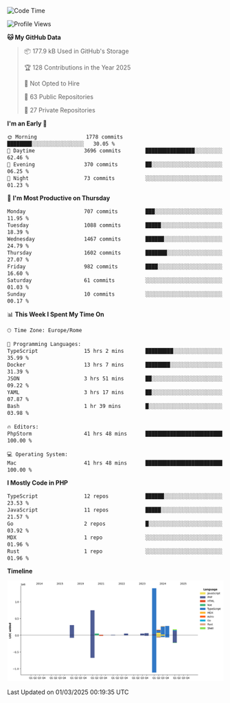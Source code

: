 <!--START_SECTION:waka-->
![Code Time](http://img.shields.io/badge/Code%20Time-5%2C719%20hrs%2023%20mins-blue)

![Profile Views](http://img.shields.io/badge/Profile%20Views-7-blue)

**🐱 My GitHub Data** 

> 📦 177.9 kB Used in GitHub's Storage 
 > 
> 🏆 128 Contributions in the Year 2025
 > 
> 🚫 Not Opted to Hire
 > 
> 📜 63 Public Repositories 
 > 
> 🔑 27 Private Repositories 
 > 
**I'm an Early 🐤** 

```text
🌞 Morning                1778 commits        ████████░░░░░░░░░░░░░░░░░   30.05 % 
🌆 Daytime                3696 commits        ████████████████░░░░░░░░░   62.46 % 
🌃 Evening                370 commits         ██░░░░░░░░░░░░░░░░░░░░░░░   06.25 % 
🌙 Night                  73 commits          ░░░░░░░░░░░░░░░░░░░░░░░░░   01.23 % 
```
📅 **I'm Most Productive on Thursday** 

```text
Monday                   707 commits         ███░░░░░░░░░░░░░░░░░░░░░░   11.95 % 
Tuesday                  1088 commits        █████░░░░░░░░░░░░░░░░░░░░   18.39 % 
Wednesday                1467 commits        ██████░░░░░░░░░░░░░░░░░░░   24.79 % 
Thursday                 1602 commits        ███████░░░░░░░░░░░░░░░░░░   27.07 % 
Friday                   982 commits         ████░░░░░░░░░░░░░░░░░░░░░   16.60 % 
Saturday                 61 commits          ░░░░░░░░░░░░░░░░░░░░░░░░░   01.03 % 
Sunday                   10 commits          ░░░░░░░░░░░░░░░░░░░░░░░░░   00.17 % 
```


📊 **This Week I Spent My Time On** 

```text
🕑︎ Time Zone: Europe/Rome

💬 Programming Languages: 
TypeScript               15 hrs 2 mins       █████████░░░░░░░░░░░░░░░░   35.99 % 
Docker                   13 hrs 7 mins       ████████░░░░░░░░░░░░░░░░░   31.39 % 
JSON                     3 hrs 51 mins       ██░░░░░░░░░░░░░░░░░░░░░░░   09.22 % 
YAML                     3 hrs 17 mins       ██░░░░░░░░░░░░░░░░░░░░░░░   07.87 % 
Bash                     1 hr 39 mins        █░░░░░░░░░░░░░░░░░░░░░░░░   03.98 % 

🔥 Editors: 
PhpStorm                 41 hrs 48 mins      █████████████████████████   100.00 % 

💻 Operating System: 
Mac                      41 hrs 48 mins      █████████████████████████   100.00 % 
```

**I Mostly Code in PHP** 

```text
TypeScript               12 repos            ██████░░░░░░░░░░░░░░░░░░░   23.53 % 
JavaScript               11 repos            █████░░░░░░░░░░░░░░░░░░░░   21.57 % 
Go                       2 repos             █░░░░░░░░░░░░░░░░░░░░░░░░   03.92 % 
MDX                      1 repo              ░░░░░░░░░░░░░░░░░░░░░░░░░   01.96 % 
Rust                     1 repo              ░░░░░░░░░░░░░░░░░░░░░░░░░   01.96 % 
```



**Timeline**

![Lines of Code chart](https://raw.githubusercontent.com/frnwtr/frnwtr/main/assets/bar_graph.png)


 Last Updated on 01/03/2025 00:19:35 UTC
<!--END_SECTION:waka-->